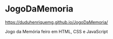 # JogoDaMemoria

https://duduhenriquemg.github.io/JogoDaMemoria/ <br>

Jogo da Memória feiro em HTML, CSS e JavaScript
